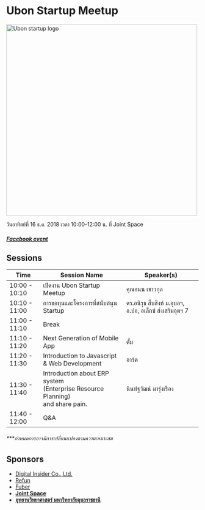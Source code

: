 # Ubon Startup Meetup
<img src="ubonstartup2018.jpg" alt="Ubon startup logo" width="500">


วันอาทิตย์ที่ 16 ธ.ค. 2018 เวลา 10:00-12:00 น. ที่ Joint Space


##### [Facebook event](https://www.facebook.com/events/1997837973643362/)

## Sessions

| Time | Session Name | Speaker(s) |
| ------------ | ------------ | ---------- |
| 10:00 - 10:10 | เปิดงาน Ubon Startup Meetup| คุณอนน เชาวกุล |
| 10:10 - 11:00 | การขอทุนและโครงการที่สนับสนุน Startup | ดร.อนิรุธ สืบสิงห์ ม.อุบลฯ, อ.ปอ, อเล็กซ์ ส่งเสริมอุตฯ 7  |
| 11:00 - 11:10 | Break |
| 11:10 - 11:20 | Next Generation of Mobile App | ตั้ม |
| 11:20 - 11:30 | Introduction to Javascript & Web Development | อาร์ต |
| 11:30 - 11:40 | Introduction about ERP system <br> (Enterprise Resource Planning) <br> and share pain. | นินท์ฐวัฒน์  มารุ่งเรือง |
| 11:40 - 12:00| Q&A| |

###### ***กำหนดการอาจมีการเปลี่ยนเเปลงตามความเหมาะสม


## Sponsors

- [Digital Insider Co., Ltd.](https://www.facebook.com/digitalinsider)
- [Refun](http://refun.com)
- [Fuber](https://www.facebook.com/fuberDev/?ref=bookmarks)
- **[Joint Space](https://www.facebook.com/Jointspace.ubu)**
- **[อุทยานวิทยาศาสตร์ มหาวิทยาลัยอุบลราชธานี](http://www.spark.in.th/)**
